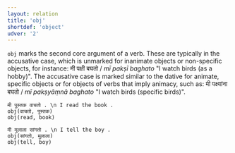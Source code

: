 ```yaml
---
layout: relation
title: 'obj'
shortdef: 'object'
udver: '2'
---
```


`obj` marks the second core argument of a verb. These are typically in the accusative case,
which is unmarked for inanimate objects or non-specific objects, for instance:
मी पक्षी बघतो / _mī pakṣī baghato_ "I watch birds (as a hobby)". The accusative case is marked
similar to the dative for animate, specific objects or for objects of verbs that imply
animacy, such as: मी पक्ष्यांना बघतो / _mī pakṣyāṃnā baghato_ "I watch birds (specific birds)".

~~~ sdparse
मी पुस्तक वाचतो . \n I read the book .
obj(वाचतो, पुस्तक)
obj(read, book)
~~~

~~~ sdparse
मी मुलाला सांगतो . \n I tell the boy .
obj(सांगतो, मुलाला)
obj(tell, boy)
~~~

<!-- Interlanguage links updated Po lis 14 15:35:37 CET 2022 -->
